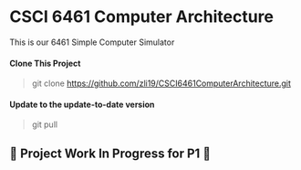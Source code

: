 # CSCI 6461 Computer Architecture
This is our 6461 Simple Computer Simulator
#### Clone This Project

> git clone https://github.com/zli19/CSCI6461ComputerArchitecture.git

#### Update to the update-to-date version

> git pull
## :construction: Project Work In Progress for P1 :construction:
